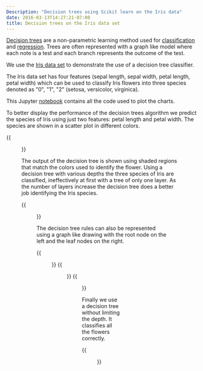```yaml
---
Description: "Decision trees using Scikit learn on the Iris data"
date: 2016-03-13T14:27:21-07:00
title: Decision trees on the Iris data set
---
```


[Decision trees][10] are a non-parametric learning method used for [classification][20] and [regression][30]. Trees are often represented with a graph like model where each note is a test and each branch represents the outcome of the test.

[10]: https://en.wikipedia.org/wiki/Decision_tree
[20]: https://en.wikipedia.org/wiki/Statistical_classification
[30]: https://en.wikipedia.org/wiki/Regression_analysis

We use the [Iris data set][40] to demonstrate the use of a decision tree classifier.

[40]: https://en.wikipedia.org/wiki/Iris_flower_data_set

The Iris data set has four features (sepal length, sepal width, petal length, petal width) which can be used to classify Iris flowers into three species denoted as "0", "1", "2" (setosa, versicolor, virginica).

This Jupyter [notebook][50] contains all the code used to plot the charts.

[50]: https://github.com/gavinln/stats_py_vm/blob/master/notebooks/scikit-learn/04_Decision_trees.ipynb

To better display the performance of the decision trees algorithm we predict
the species of Iris using just two features: petal length and petal width. The
species are shown in a scatter plot in different colors.

{{<figure src="/img/irises/iris_species-petal_length-petal_width.png" title="Scatter plot of Iris species" width="600">}}

The output of the decision tree is shown using shaded regions that match the colors used to identify the flower. Using a decision tree with various depths the three species of Iris are classified, ineffectively at first with a tree of only one layer. As the number of layers increase the decision tree does a better job identifying the Iris species.

{{<figure src="/img/decision_trees/decision_trees-multiple_depths.png" title="Decision trees classification boundaries" width="800">}}

The decision tree rules can also be represented using a graph like drawing with the root node on the left and the leaf nodes on the right.

{{<figure src="/img/decision_trees/tree-depth-1.png" width="400">}}
{{<figure src="/img/decision_trees/tree-depth-2.png" width="600">}}
{{<figure src="/img/decision_trees/tree-depth-3.png" width="800">}}

Finally we use a decision tree without limiting the depth. It classifies all the flowers correctly.

{{<figure src="/img/decision_trees/decision_trees-unlimited_depth.png" width="600">}}


